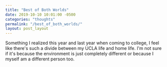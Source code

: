 ```yaml
---
title: "Best of Both Worlds"
date: 2019-10-10 10:01:00 -0500
categories: "thoughts"
permalink: "/best_of_both_worlds/"
layout: post_layout
---
```


Something I realized this year and last year when coming to college, I feel like there's such a divide between my UCLA life and home life. I'm not sure if it's because the environment is just completely different or because I myself am a different person too. 